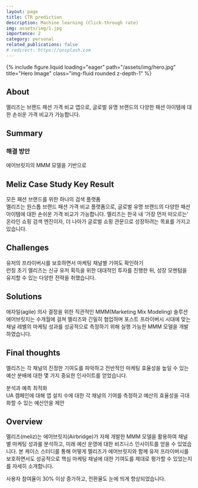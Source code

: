 ```yaml
---
layout: page
title: CTR prediction
description: Machine learning (Click-through rate)
img: assets/img/1.jpg
importance: 2
category: personal
related_publications: false
# redirect: https://unsplash.com
---
```


<section class="container mt-5">
    <div class="row">
        <div class="col-sm mt-3 mt-md-0">
            {% include figure.liquid loading="eager" path="/assets/img/hero.jpg" title="Hero Image" class="img-fluid rounded z-depth-1" %}
        </div>
        <div class="col-sm mt-3 mt-md-0">
            <h2 class="text-primary"><h2 class="text-primary">About</h2>
<p class="text-muted">
    멜리즈는 브랜드 패션 가격 비교 앱으로, 글로벌 유명 브랜드의 다양한 패션 아이템에 대한 손쉬운 가격 비교가 가능합니다.
</p>
<h2 class="text-primary">Summary</h2>
<h3 class="text-secondary"><h3 class="text-secondary">해결 방안</h3>
<p class="text-muted">
    에어브릿지의 MMM 모델을 기반으로 <h2 class="text-primary">Meliz Case Study Key Result</h2>
<p class="text-muted">
    모든 패션 브랜드를 위한 하나의 검색 플랫폼<br>
    멜리즈는 원스톱 브랜드 패션 가격 비교 플랫폼으로, 글로벌 유명 브랜드의 다양한 패션 아이템에 대한 손쉬운 가격 비교가 가능합니다. 멜리즈는 한국 내 ‘가장 먼저 떠오르는’ 온라인 쇼핑 검색 엔진이자, 더 나아가 글로벌 쇼핑 관문으로 성장하려는 목표를 가지고 있습니다.
</p>
<h2 class="text-primary">Challenges</h2>
<p class="text-muted">
    유저의 프라이버시를 보호하면서 마케팅 채널별 기여도 확인하기<br>
    런칭 초기 멜리즈는 신규 유저 획득을 위한 대대적인 투자를 진행한 뒤, 성장 모멘텀을 유지할 수 있는 다양한 전략을 취했습니다.
</p>
<h2 class="text-primary">Solutions</h2>
<p class="text-muted">
    애자일(agile) 의사 결정을 위한 직관적인 MMM(Marketing Mix Modeling) 솔루션<br>
    에어브릿지는 수개월에 걸쳐 멜리즈와 긴밀히 협업하며 포스트 프라이버시 시대에 맞는 채널 레벨의 마케팅 성과를 성공적으로 측정하기 위해 실행 가능한 MMM 모델을 개발하였습니다.
</p>
<h2 class="text-primary">Final thoughts</h2>
<p class="text-muted">
    멜리즈는 각 채널의 진정한 기여도를 파악하고 전반적인 마케팅 효율성을 높일 수 있는 예산 분배에 대한 몇 가지 중요한 인사이트를 얻었습니다.
</p> 분석과 예측 최적화<br>
    UA 캠페인에 대해 앱 설치 수에 대한 각 채널의 기여를 측정하고 예산의 효율성을 극대화할 수 있는 예산안을 제안
</p>
<h2 class="text-primary">Overview</h2>
<p class="text-muted">
    멜리즈(meliz)는 에어브릿지(Airbridge)가 자체 개발한 MMM 모델을 활용하여 채널별 마케팅 성과를 분석하고, 미래 예산 운영에 대한 비즈니스 인사이트를 얻을 수 있었습니다. 본 케이스 스터디를 통해 어떻게 멜리즈가 에어브릿지와 함께 유저 프라이버시를 보호하면서도 성공적으로 핵심 마케팅 채널에 대한 기여도를 제대로 평가할 수 있었는지를 자세히 소개합니다.
</p></h2>
            <p class="text-muted">
                사용자 참여율이 30% 이상 증가하고, 전환율도 눈에 띄게 향상되었습니다.
            </p>
        </div>
    </div>
</section>
